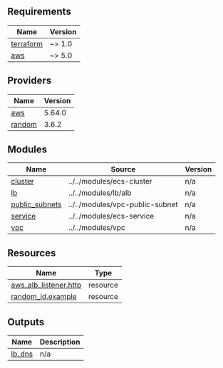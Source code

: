 <!-- BEGIN_TF_DOCS -->
## Requirements

| Name | Version |
|------|---------|
| <a name="requirement_terraform"></a> [terraform](#requirement\_terraform) | ~> 1.0 |
| <a name="requirement_aws"></a> [aws](#requirement\_aws) | ~> 5.0 |

## Providers

| Name | Version |
|------|---------|
| <a name="provider_aws"></a> [aws](#provider\_aws) | 5.64.0 |
| <a name="provider_random"></a> [random](#provider\_random) | 3.6.2 |

## Modules

| Name | Source | Version |
|------|--------|---------|
| <a name="module_cluster"></a> [cluster](#module\_cluster) | ../../modules/ecs-cluster | n/a |
| <a name="module_lb"></a> [lb](#module\_lb) | ../../modules/lb/alb | n/a |
| <a name="module_public_subnets"></a> [public\_subnets](#module\_public\_subnets) | ../../modules/vpc-public-subnet | n/a |
| <a name="module_service"></a> [service](#module\_service) | ../../modules/ecs-service | n/a |
| <a name="module_vpc"></a> [vpc](#module\_vpc) | ../../modules/vpc | n/a |

## Resources

| Name | Type |
|------|------|
| [aws_alb_listener.http](https://registry.terraform.io/providers/hashicorp/aws/latest/docs/resources/alb_listener) | resource |
| [random_id.example](https://registry.terraform.io/providers/hashicorp/random/latest/docs/resources/id) | resource |

## Outputs

| Name | Description |
|------|-------------|
| <a name="output_lb_dns"></a> [lb\_dns](#output\_lb\_dns) | n/a |
<!-- END_TF_DOCS -->